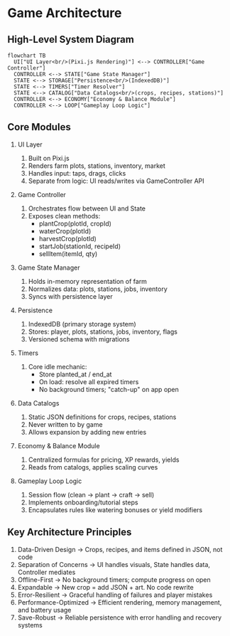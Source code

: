 # Game Architecture

## High-Level System Diagram

```mermaid
flowchart TB
  UI["UI Layer<br/>(Pixi.js Rendering)"] <--> CONTROLLER["Game Controller"]
  CONTROLLER <--> STATE["Game State Manager"]
  STATE <--> STORAGE["Persistence<br/>(IndexedDB)"]
  STATE <--> TIMERS["Timer Resolver"]
  STATE <--> CATALOG["Data Catalogs<br/>(crops, recipes, stations)"]
  CONTROLLER <--> ECONOMY["Economy & Balance Module"]
  CONTROLLER <--> LOOP["Gameplay Loop Logic"]
```

## Core Modules

1. UI Layer
   1. Built on Pixi.js
   2. Renders farm plots, stations, inventory, market
   3. Handles input: taps, drags, clicks
   4. Separate from logic: UI reads/writes via GameController API

2. Game Controller
   1. Orchestrates flow between UI and State
   2. Exposes clean methods:
      - plantCrop(plotId, cropId)
      - waterCrop(plotId)
      - harvestCrop(plotId)
      - startJob(stationId, recipeId)
      - sellItem(itemId, qty)

3. Game State Manager
   1. Holds in-memory representation of farm
   2. Normalizes data: plots, stations, jobs, inventory
   3. Syncs with persistence layer

4. Persistence
   1. IndexedDB (primary storage system)
   2. Stores: player, plots, stations, jobs, inventory, flags
   3. Versioned schema with migrations

5. Timers
   1. Core idle mechanic:
      - Store planted_at / end_at
      - On load: resolve all expired timers
      - No background timers; "catch-up" on app open

6. Data Catalogs
   1. Static JSON definitions for crops, recipes, stations
   2. Never written to by game
   3. Allows expansion by adding new entries

7. Economy & Balance Module
   1. Centralized formulas for pricing, XP rewards, yields
   2. Reads from catalogs, applies scaling curves

8. Gameplay Loop Logic
   1. Session flow (clean → plant → craft → sell)
   2. Implements onboarding/tutorial steps
   3. Encapsulates rules like watering bonuses or yield modifiers

## Key Architecture Principles

1. Data-Driven Design → Crops, recipes, and items defined in JSON, not code
2. Separation of Concerns → UI handles visuals, State handles data, Controller mediates
3. Offline-First → No background timers; compute progress on open
4. Expandable → New crop = add JSON + art. No code rewrite
5. Error-Resilient → Graceful handling of failures and player mistakes
6. Performance-Optimized → Efficient rendering, memory management, and battery usage
7. Save-Robust → Reliable persistence with error handling and recovery systems
